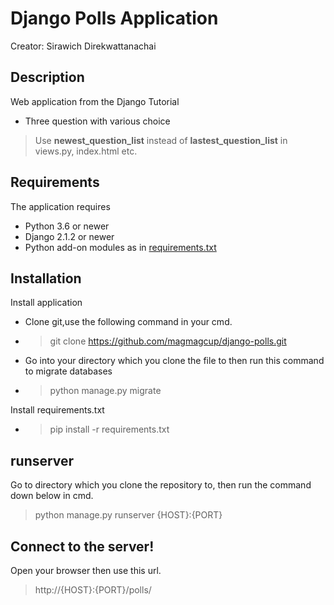 # Django Polls Application

Creator: Sirawich Direkwattanachai
## Description
Web application from the Django Tutorial 
* Three question with various choice

> Use **newest_question_list** instead of **lastest_question_list** in views.py, index.html etc.

## Requirements

The application requires
* Python 3.6 or newer
* Django 2.1.2 or newer
* Python add-on modules as in [requirements.txt](requirements.txt)

## Installation
Install application
* Clone git,use the following command in your cmd.

* > git clone https://github.com/magmagcup/django-polls.git

* Go into your directory which you clone the file to then run this command to migrate databases

* > python manage.py migrate 

Install requirements.txt

* > pip install -r requirements.txt

## runserver
Go to directory which you clone the repository to, then run the command down below in cmd. 

>  python manage.py runserver {HOST}:{PORT}
 
 
## Connect to the server!
 
Open your browser then use this url.
 
 > http://{HOST}:{PORT}/polls/
 



